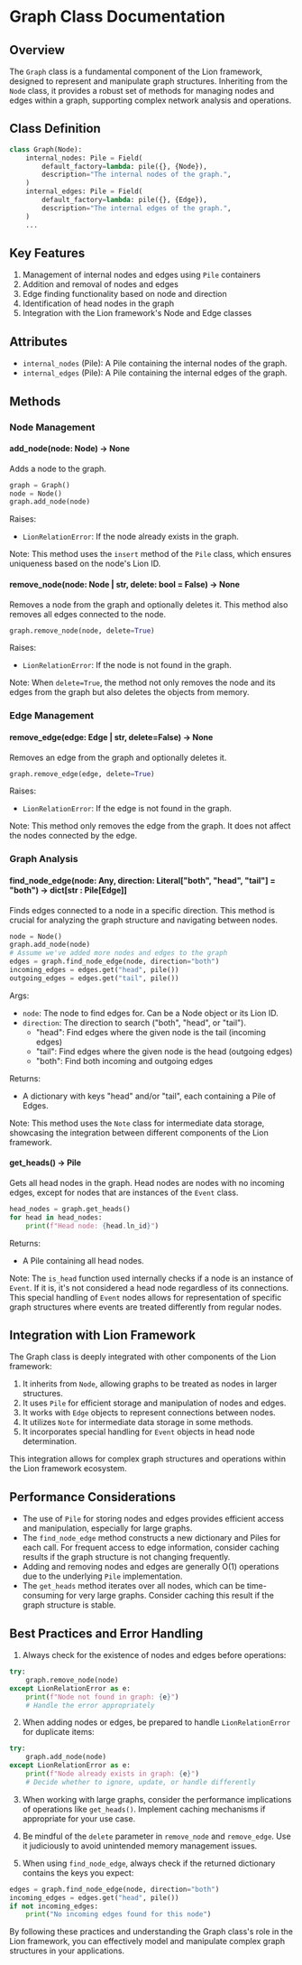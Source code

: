 # Graph Class Documentation

## Overview

The `Graph` class is a fundamental component of the Lion framework, designed to represent and manipulate graph structures. Inheriting from the `Node` class, it provides a robust set of methods for managing nodes and edges within a graph, supporting complex network analysis and operations.

## Class Definition

```python
class Graph(Node):
    internal_nodes: Pile = Field(
        default_factory=lambda: pile({}, {Node}),
        description="The internal nodes of the graph.",
    )
    internal_edges: Pile = Field(
        default_factory=lambda: pile({}, {Edge}),
        description="The internal edges of the graph.",
    )
    ...
```

## Key Features

1. Management of internal nodes and edges using `Pile` containers
2. Addition and removal of nodes and edges
3. Edge finding functionality based on node and direction
4. Identification of head nodes in the graph
5. Integration with the Lion framework's Node and Edge classes

## Attributes

- `internal_nodes` (Pile): A Pile containing the internal nodes of the graph.
- `internal_edges` (Pile): A Pile containing the internal edges of the graph.

## Methods

### Node Management

#### add_node(node: Node) -> None

Adds a node to the graph.

```python
graph = Graph()
node = Node()
graph.add_node(node)
```

Raises:
- `LionRelationError`: If the node already exists in the graph.

Note: This method uses the `insert` method of the `Pile` class, which ensures uniqueness based on the node's Lion ID.

#### remove_node(node: Node | str, delete: bool = False) -> None

Removes a node from the graph and optionally deletes it. This method also removes all edges connected to the node.

```python
graph.remove_node(node, delete=True)
```

Raises:
- `LionRelationError`: If the node is not found in the graph.

Note: When `delete=True`, the method not only removes the node and its edges from the graph but also deletes the objects from memory.

### Edge Management

#### remove_edge(edge: Edge | str, delete=False) -> None

Removes an edge from the graph and optionally deletes it.

```python
graph.remove_edge(edge, delete=True)
```

Raises:
- `LionRelationError`: If the edge is not found in the graph.

Note: This method only removes the edge from the graph. It does not affect the nodes connected by the edge.

### Graph Analysis

#### find_node_edge(node: Any, direction: Literal["both", "head", "tail"] = "both") -> dict[str : Pile[Edge]]

Finds edges connected to a node in a specific direction. This method is crucial for analyzing the graph structure and navigating between nodes.

```python
node = Node()
graph.add_node(node)
# Assume we've added more nodes and edges to the graph
edges = graph.find_node_edge(node, direction="both")
incoming_edges = edges.get("head", pile())
outgoing_edges = edges.get("tail", pile())
```

Args:
- `node`: The node to find edges for. Can be a Node object or its Lion ID.
- `direction`: The direction to search ("both", "head", or "tail").
  - "head": Find edges where the given node is the tail (incoming edges)
  - "tail": Find edges where the given node is the head (outgoing edges)
  - "both": Find both incoming and outgoing edges

Returns:
- A dictionary with keys "head" and/or "tail", each containing a Pile of Edges.

Note: This method uses the `Note` class for intermediate data storage, showcasing the integration between different components of the Lion framework.

#### get_heads() -> Pile

Gets all head nodes in the graph. Head nodes are nodes with no incoming edges, except for nodes that are instances of the `Event` class.

```python
head_nodes = graph.get_heads()
for head in head_nodes:
    print(f"Head node: {head.ln_id}")
```

Returns:
- A Pile containing all head nodes.

Note: The `is_head` function used internally checks if a node is an instance of `Event`. If it is, it's not considered a head node regardless of its connections. This special handling of `Event` nodes allows for representation of specific graph structures where events are treated differently from regular nodes.

## Integration with Lion Framework

The Graph class is deeply integrated with other components of the Lion framework:

1. It inherits from `Node`, allowing graphs to be treated as nodes in larger structures.
2. It uses `Pile` for efficient storage and manipulation of nodes and edges.
3. It works with `Edge` objects to represent connections between nodes.
4. It utilizes `Note` for intermediate data storage in some methods.
5. It incorporates special handling for `Event` objects in head node determination.

This integration allows for complex graph structures and operations within the Lion framework ecosystem.

## Performance Considerations

- The use of `Pile` for storing nodes and edges provides efficient access and manipulation, especially for large graphs.
- The `find_node_edge` method constructs a new dictionary and Piles for each call. For frequent access to edge information, consider caching results if the graph structure is not changing frequently.
- Adding and removing nodes and edges are generally O(1) operations due to the underlying `Pile` implementation.
- The `get_heads` method iterates over all nodes, which can be time-consuming for very large graphs. Consider caching this result if the graph structure is stable.

## Best Practices and Error Handling

1. Always check for the existence of nodes and edges before operations:

```python
try:
    graph.remove_node(node)
except LionRelationError as e:
    print(f"Node not found in graph: {e}")
    # Handle the error appropriately
```

2. When adding nodes or edges, be prepared to handle `LionRelationError` for duplicate items:

```python
try:
    graph.add_node(node)
except LionRelationError as e:
    print(f"Node already exists in graph: {e}")
    # Decide whether to ignore, update, or handle differently
```

3. When working with large graphs, consider the performance implications of operations like `get_heads()`. Implement caching mechanisms if appropriate for your use case.

4. Be mindful of the `delete` parameter in `remove_node` and `remove_edge`. Use it judiciously to avoid unintended memory management issues.

5. When using `find_node_edge`, always check if the returned dictionary contains the keys you expect:

```python
edges = graph.find_node_edge(node, direction="both")
incoming_edges = edges.get("head", pile())
if not incoming_edges:
    print("No incoming edges found for this node")
```

By following these practices and understanding the Graph class's role in the Lion framework, you can effectively model and manipulate complex graph structures in your applications.